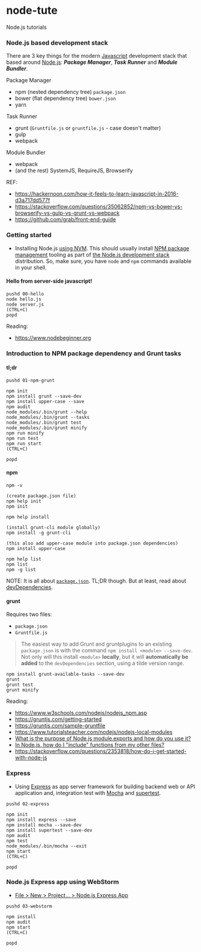 # node-tute

Node.js tutorials

### Node.js based development stack

There are 3 key things for the modern [Javascript](https://en.wikipedia.org/wiki/JavaScript) development stack that based around [Node.js](http://nodejs.org): ***Package Manager***, ***Task Runner*** and ***Module Bundler***.

Package Manager

- npm (nested dependency tree) `package.json`
- bower (flat dependency tree) `bower.json`
- yarn

Task Runner

- grunt (`Gruntfile.js` or `gruntfile.js` - case doesn't matter)
- gulp
- webpack

Module Bundler

- webpack
- (and the rest) SystemJS, RequireJS, Browserify

REF:

- https://hackernoon.com/how-it-feels-to-learn-javascript-in-2016-d3a717dd577f
- https://stackoverflow.com/questions/35062852/npm-vs-bower-vs-browserify-vs-gulp-vs-grunt-vs-webpack
- https://github.com/grab/front-end-guide


### Getting started

- Installing Node.js [using NVM](https://github.com/nvm-sh/nvm). This should usually install [NPM package management](https://docs.npmjs.com/about-npm/) tooling as part of [the Node.js development stack](https://stackoverflow.com/questions/41675848/what-is-the-difference-between-node-js-runtime-and-npm-package-manager-options-w/41676076) distribution. So, make sure, you have `node` and `npm` commands available in your shell.

#### Hello from server-side javascript!

```
pushd 00-hello
node hello.js
node server.js
(CTRL+C)
popd
```

Reading:

- https://www.nodebeginner.org

### Introduction to NPM package dependency and Grunt tasks

#### tl;dr

```
pushd 01-npm-grunt

npm init
npm install grunt --save-dev
npm install upper-case --save
npm audit
node_modules/.bin/grunt --help
node_modules/.bin/grunt --tasks
node_modules/.bin/grunt test
node_modules/.bin/grunt minify
npm run minify
npm run test
npm run start
(CTRL+C)

popd
```

#### npm

```
npm -v

(create package.json file)
npm help init
npm init

npm help install

(install grunt-cli module globally)
npm install -g grunt-cli

(this also add upper-case module into package.json dependencies)
npm install upper-case

npm help list
npm list
npm -g list
```

NOTE: It is all about [`package.json`](https://docs.npmjs.com/files/package.json). TL;DR though. But at least, read about [devDependencies](https://docs.npmjs.com/files/package.json#devdependencies).

#### grunt

Requires two files:

- `package.json`
- `Gruntfile.js`

> The easiest way to add Grunt and gruntplugins to an existing `package.json` is with the command `npm install <module> --save-dev`. Not only will this install `<module>` **locally**, but it will **automatically be added** to the `devDependencies` section, using a tilde version range.

```
npm install grunt-available-tasks --save-dev
grunt
grunt test
grunt minify
```

Reading:

- https://www.w3schools.com/nodejs/nodejs_npm.asp
- https://gruntjs.com/getting-started
- https://gruntjs.com/sample-gruntfile
- https://www.tutorialsteacher.com/nodejs/nodejs-local-modules
- [What is the purpose of Node.js module.exports and how do you use it?](https://stackoverflow.com/questions/5311334/what-is-the-purpose-of-node-js-module-exports-and-how-do-you-use-it)
- [In Node.js, how do I "include" functions from my other files?](https://stackoverflow.com/questions/5797852/in-node-js-how-do-i-include-functions-from-my-other-files)
- https://stackoverflow.com/questions/2353818/how-do-i-get-started-with-node-js

### Express

- Using [Express](https://en.wikipedia.org/wiki/Express.js) as app server framework for building backend web or API application and, integration test with [Mocha](https://mochajs.org) and [supertest](https://github.com/visionmedia/supertest).

```
pushd 02-express

npm init
npm install express --save
npm install mocha --save-dev
npm install supertest --save-dev
npm audit
npm test
node_modules/.bin/mocha --exit
npm start
(CTRL+C)

popd
```

### Node.js Express app using WebStorm

- [File > New > Project... > Node.js Express App](https://blog.jetbrains.com/webstorm/2014/01/getting-started-with-node-js-in-webstorm/)

```
pushd 03-webstorm

npm install
npm audit
npm start
(CTRL+C)

popd
```
